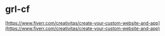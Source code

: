 # grl-cf

[https://www.fiverr.com/creativitas/create-your-custom-website-and-app](https://www.fiverr.com/creativitas/create-your-custom-website-and-app)
